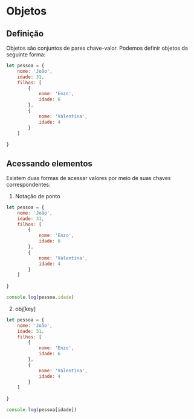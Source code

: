 # Objetos
## Definição
Objetos são conjuntos de pares chave-valor. Podemos definir objetos da seguinte forma:

```js
let pessoa = {
    nome: 'João',
    idade: 31,
    filhos: [
        {
            nome: 'Enzo',
            idade: 6
        },
        {
            nome: 'Valentina',
            idade: 4
        }
    ]
    
}
```
## Acessando elementos
Existem duas formas de acessar valores por meio de suas chaves correspondentes:
1. Notação de ponto

```js
let pessoa = {
    nome: 'João',
    idade: 31,
    filhos: [
        {
            nome: 'Enzo',
            idade: 6
        },
        {
            nome: 'Valentina',
            idade: 4
        }
    ]
    
}

console.log(pessoa.idade)
```

2. obj[key]

```js
let pessoa = {
    nome: 'João',
    idade: 31,
    filhos: [
        {
            nome: 'Enzo',
            idade: 6
        },
        {
            nome: 'Valentina',
            idade: 4
        }
    ]
    
}

console.log(pessoa[idade])
```


